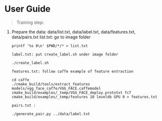 # User Guide #
>Training step:
 1. Prepare the data: data/list.txt, data/label.txt, data/features.txt, data/pairs.txt
     list.txt: go to image folder
     ```
     printf '%s 0\n' $PWD/*/* > list.txt
     
     label.txt: put create_label.sh under image folder
     
     ./create_label.sh
     
     features.txt: follow caffe example of feature extraction
     
     cd caffe
     ./cmake_build/tools/extract_features models/vgg_face_caffe/VGG_FACE.caffemodel cmake_build/examples/_temp/VGG_FACE_deploy.prototxt fc7 cmake_build/examples/_temp/features 10 leveldb GPU 0 > features.txt
     
     pairs.txt :
     
     ./generate_pair.py ../data/label.txt
     ```
     
